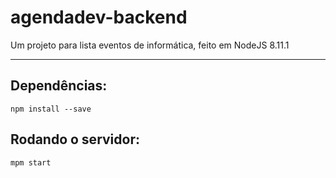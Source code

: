 # agendadev-backend
Um projeto para lista eventos de informática, feito em NodeJS 8.11.1
<hr>

Dependências:
-------------
`npm install --save`

Rodando o servidor:
-------------------
`mpm start`
